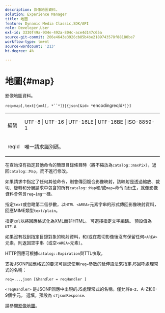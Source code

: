 ```yaml
---
description: 影像地圖資料。
solution: Experience Manager
title: 地圖
feature: Dynamic Media Classic,SDK/API
role: Developer,User
exl-id: 3330f49a-934e-492a-804c-ace4d147c65a
source-git-commit: 206e4643e3926cb85b4be2189743578f88180be7
workflow-type: tm+mt
source-wordcount: '213'
ht-degree: 4%

---
```


# 地圖{#map}

影像地圖資料。

`req=map[,text|{xml[, *``*]}|{json[&id= *`encodingreqId`*]}]`

<table id="simpletable_10F2152FDF33411491FBBAFD173CA5ED"> 
 <tr class="strow"> 
  <td class="stentry"> <p><span class="codeph"><span class="varname"> 編碼</span></span> </p> </td> 
  <td class="stentry"> <p><span class="codeph"> UTF-8 | UTF-16 | UTF-16LE | UTF-16BE | ISO-8859-1</span> </p></td> 
 </tr> 
 <tr class="strow"> 
  <td class="stentry"> <p><span class="codeph"><span class="varname"> reqId</span></span> </p></td> 
  <td class="stentry"> <p>唯一請求識別碼。 </p></td> 
 </tr> 
</table>

在查詢沒有指定其他命令的簡單目錄條目時（將不縮放為`catalog::maxPix`），返回`catalog::Map`，而不進行修改。

如果請求中指定了任何其他命令，則會傳回複合影像映射，該映射是透過縮放、裁切、旋轉和分層請求中包含的所有`catalog::Map`和/或`map=`命令而衍生，就像影像資料會包含`req=img`一樣。

指定`text`或忽略第二個參數，以`HTML <AREA>`元素字串的形式傳回影像映射資料，回應MIME類型`text/plain`。

指定`xml`以將回應格式化為XML而非HTML。 可選擇指定文字編碼。 預設值為 `UTF-8`.

如果沒有找到指定目錄對象的映射資料，和/或在裁切影像後沒有保留任何`<AREA>`元素，則返回空字串（或空`<AREA>`元素）。

HTTP回應可根據`catalog::Expiration`與TTL快取。

支援JSONP回應格式的要求可讓您使用`req=`參數的延伸語法來指定JS回呼處理常式的名稱：

`req=...,json [&handler = reqHandler ]`

`<reqHandler>` 是JSONP回應中出現的JS處理常式的名稱。僅允許a-z、A-Z和0-9個字元。 選填。預設為 `s7jsonResponse`.

請參閱[影像地圖](../../../../../../is-api/http-ref/image-serving-api-ref/c-http-protocol-reference/c-syntax-and-features/r-image-maps.md#reference-ff7d1bac2a064104b0c508a81316fdab)。
